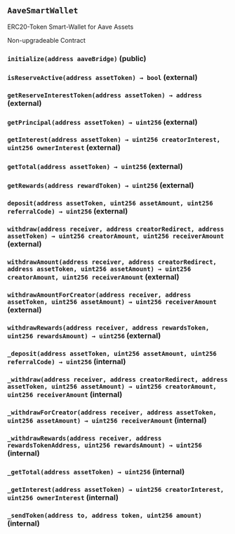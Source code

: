 ## `AaveSmartWallet`

ERC20-Token Smart-Wallet for Aave Assets


Non-upgradeable Contract


### `initialize(address aaveBridge)` (public)





### `isReserveActive(address assetToken) → bool` (external)





### `getReserveInterestToken(address assetToken) → address` (external)





### `getPrincipal(address assetToken) → uint256` (external)





### `getInterest(address assetToken) → uint256 creatorInterest, uint256 ownerInterest` (external)





### `getTotal(address assetToken) → uint256` (external)





### `getRewards(address rewardToken) → uint256` (external)





### `deposit(address assetToken, uint256 assetAmount, uint256 referralCode) → uint256` (external)





### `withdraw(address receiver, address creatorRedirect, address assetToken) → uint256 creatorAmount, uint256 receiverAmount` (external)





### `withdrawAmount(address receiver, address creatorRedirect, address assetToken, uint256 assetAmount) → uint256 creatorAmount, uint256 receiverAmount` (external)





### `withdrawAmountForCreator(address receiver, address assetToken, uint256 assetAmount) → uint256 receiverAmount` (external)





### `withdrawRewards(address receiver, address rewardsToken, uint256 rewardsAmount) → uint256` (external)





### `_deposit(address assetToken, uint256 assetAmount, uint256 referralCode) → uint256` (internal)





### `_withdraw(address receiver, address creatorRedirect, address assetToken, uint256 assetAmount) → uint256 creatorAmount, uint256 receiverAmount` (internal)





### `_withdrawForCreator(address receiver, address assetToken, uint256 assetAmount) → uint256 receiverAmount` (internal)





### `_withdrawRewards(address receiver, address rewardsTokenAddress, uint256 rewardsAmount) → uint256` (internal)





### `_getTotal(address assetToken) → uint256` (internal)





### `_getInterest(address assetToken) → uint256 creatorInterest, uint256 ownerInterest` (internal)





### `_sendToken(address to, address token, uint256 amount)` (internal)






